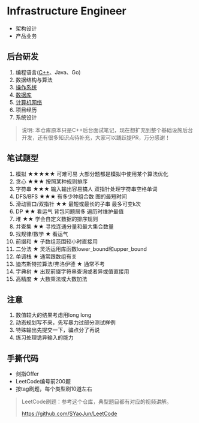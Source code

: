 # Infrastructure Engineer
- 架构设计
- 产品业务
## 后台研发
1. 编程语言([C++](./C++)、Java、Go)
2. 数据结构与算法
3. [操作系统](./Basic/操作系统.md)
4. [数据库](./Basic/数据库.md)
5. [计算机网络](./Basic/计算机网络.md)
6. 项目经历
7. 系统设计

> 说明: 本仓库原本只是C++后台面试笔记，现在想扩充到整个基础设施后台开发，还有很多知识点待补充，大家可以踊跃提PR，万分感谢！
## 笔试题型

1.  模拟 ★★★★★ 可难可易 大部分题都是模拟中使用某个算法优化
2.  贪心 ★★★ 按照某种规则排序
3.  字符串 ★★★ 输入输出容易搞人 双指针处理字符串空格单词
4.  DFS/BFS ★★★ 有多少种组合数 图的最短时间
5.  滑动窗口/双指针 ★★ 最短或最长的子串 最多可变k次
6.  DP ★★ 看运气 背包问题居多 遍历时维护最值
7.  堆 ★★  学会自定义数据的排序规则
8.  并查集 ★★ 寻找连通分量和最大集合数量
9.  找规律/数学 ★  看运气
10.  前缀和  ★  子数组范围较小时直接用
11.  二分法  ★   灵活运用库函数lower_bound和upper_bound
12.  单调栈  ★ 通常跟数组有关
13.  迪杰斯特拉算法/弗洛伊德 ★ 通常不考
14.  字典树  ★ 出现前缀字符串查询或者异或值直接用
15.  高精度 ★ 大数乘法或大数加法

## 注意

1.  数值较大的结果考虑用long long
2.  动态规划写不来，先写暴力过部分测试样例
3.  特殊输出先提交一下，骗点分了再说
4.  练习处理诡异输入的能力

## 手撕代码

- 剑指Offer
- LeetCode编号前200题
- 按tag刷题，每个类型刷10道左右

> LeetCode刷题：参考这个仓库，典型题目都有对应的视频讲解。
>
> https://github.com/SYaoJun/LeetCode
